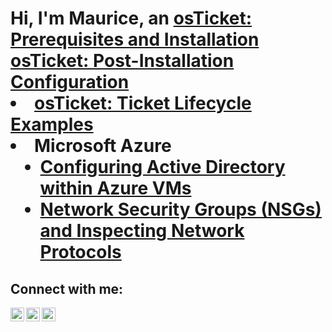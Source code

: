 <h1>Hi, I'm Maurice, an <a href="https://linkedin.com/in/maurice311>IT Professional</a>☺</h1>

<h2> Information Technology Projects:</h2>

- <b>osTicket (Help Desk Ticketing System)</b>
  - [osTicket: Prerequisites and Installation](https://github.com/joshmadakorcc/osticket-prereqs) [osTicket: Post-Installation Configuration](https://github.com/Maurice2911/post-install-config)
  - [osTicket: Ticket Lifecycle Examples](https://github.com/Maurice2911/ticket-lifecycle)
- <b>Microsoft Azure</b>
  - [Configuring Active Directory within Azure VMs](https://github.com/Maurice2911/configure-ad)
  - [Network Security Groups (NSGs) and Inspecting Network Protocols](https://github.com/joshmadakorcc/azure-network-protocols)

<h2>Connect with me:</h2>

[<img align="left" alt="Josh | Twitter" width="22px" src="https://cdn.jsdelivr.net/npm/simple-icons@v3/icons/twitter.svg" />][twitter]
[<img align="left" alt="Josh | LinkedIn" width="22px" src="https://cdn.jsdelivr.net/npm/simple-icons@v3/icons/linkedin.svg" />][linkedin]
[<img align="left" alt="Josh | Instagram" width="22px" src="https://cdn.jsdelivr.net/npm/simple-icons@v3/icons/instagram.svg" />][instagram]

[twitter]: https://twitter.com/@rivers1718
[instagram]: https://www.instagram.com/mauricerivers0408
[linkedin]: https://linkedin.com/in/maurice311
